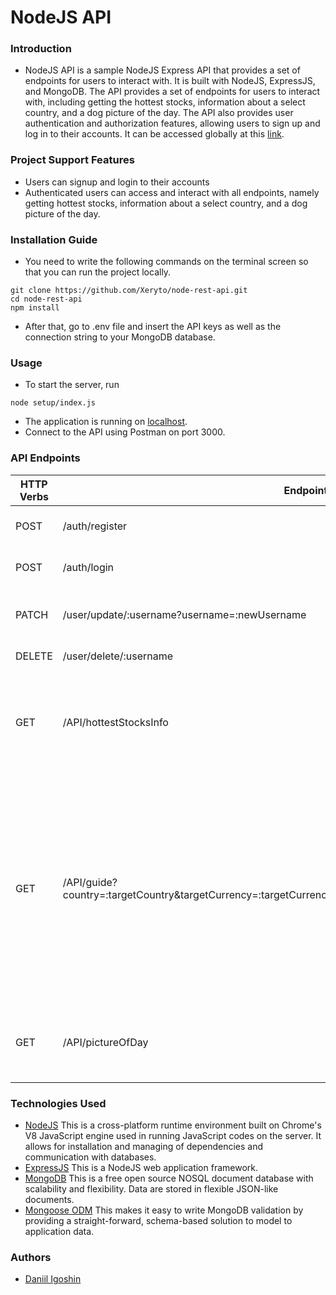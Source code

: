 # NodeJS API
### Introduction
* NodeJS API is a sample NodeJS Express API that provides a set of endpoints for users to interact with. It is built with NodeJS, ExpressJS, and MongoDB. The API provides a set of endpoints for users to interact with, including getting the hottest stocks, information about a select country, and a dog picture of the day. The API also provides user authentication and authorization features, allowing users to sign up and log in to their accounts. It can be accessed globally at this [link](http://ec2-18-222-52-133.us-east-2.compute.amazonaws.com:3000/).
### Project Support Features
* Users can signup and login to their accounts
* Authenticated users can access and interact with all endpoints, namely getting hottest stocks, information about a select country, and a dog picture of the day.
### Installation Guide
* You need to write the following commands on the terminal screen so that you can run the project locally.
```
git clone https://github.com/Xeryto/node-rest-api.git
cd node-rest-api
npm install
```
* After that, go to .env file and insert the API keys as well as the connection string to your MongoDB database.
### Usage
* To start the server, run
```
node setup/index.js
```
* The application is running on [localhost](http://127.0.0.1:3000).
* Connect to the API using Postman on port 3000.
### API Endpoints
| HTTP Verbs | Endpoints                                                                                               | Action                                                                                                                                                                                                                  |
| --- |---------------------------------------------------------------------------------------------------------|-------------------------------------------------------------------------------------------------------------------------------------------------------------------------------------------------------------------------|
| POST | /auth/register                                                                                         | To sign up a new user account                                                                                                                                                                                           |
| POST | /auth/login                                                                                            | To login an existing user account                                                                                                                                                                                       |
| PATCH | /user/update/:username?username=:newUsername                                                          | To edit the username of the user account                                                                                                                                                                                |
| DELETE | /user/delete/:username                                                                               | To delete a user account                                                                                                                                                                                                |
| GET | /API/hottestStocksInfo                                                                                  | To retrieve top-3 most discussed stocks on Reddit with stock info attached to each stock                                                                                                                                |
| GET | /API/guide?country=:targetCountry&targetCurrency=:targetCurrency&money=:moneySum&currency=:ownCurrency  | To retrieve info about a country by its name or currency. If both currency and money query fields are provided, it also tried to translate the money sum into local currency and adds a corresponding field to response |
| GET | /API/pictureOfDay                                                                                       | Returns a random picture of the dog, updated every 24 hours                                                                                                                                                             |
### Technologies Used
* [NodeJS](https://nodejs.org/) This is a cross-platform runtime environment built on Chrome's V8 JavaScript engine used in running JavaScript codes on the server. It allows for installation and managing of dependencies and communication with databases.
* [ExpressJS](https://www.expresjs.org/) This is a NodeJS web application framework.
* [MongoDB](https://www.mongodb.com/) This is a free open source NOSQL document database with scalability and flexibility. Data are stored in flexible JSON-like documents.
* [Mongoose ODM](https://mongoosejs.com/) This makes it easy to write MongoDB validation by providing a straight-forward, schema-based solution to model to application data.
### Authors
* [Daniil Igoshin](https://github.com/Xeryto)